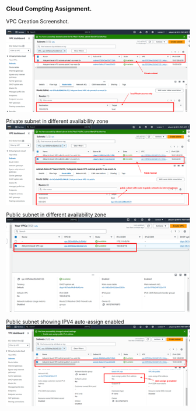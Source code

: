 ### Cloud Compting Assignment.
VPC Creation Screenshot.

![Vpc_image](vpc.png)

Private subnet in different availability zone
![alt text](Private_subnet.png)


Public subnet in different availability zone
![alt text](public_subnet.png)

Public subnet showing IPV4 auto-assign enabled
![alt text](ipv4_auto_assign.png)


